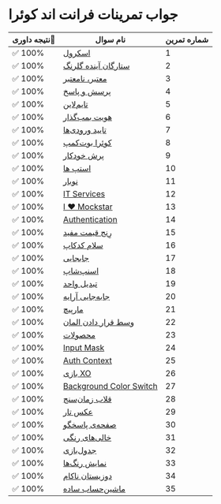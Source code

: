 # جواب تمرینات فرانت اند کوئرا

| نتیجه داوری🎯 | نام سوال                                        | شماره تمرین |
|--------------|-------------------------------------------------|-------------|
| ✅ 100%      | [اسکرول](https://quera.org/problemset/291596)   | 1           |
| ✅ 100%      | [ستارگان آینده گلرنگ](https://quera.org/problemset/265387) | 2 |
| ✅ 100%      | [معتبر، نامعتبر](https://quera.org/problemset/254938) | 3 |
| ✅ 100%      | [پرسش و پاسخ](https://quera.org/problemset/251305) | 4 |
| ✅ 100%      | [تایم‌لاین](https://quera.org/problemset/251303) | 5 |
| ✅ 100%      | [هویت بمب‌گذار](https://quera.org/problemset/236450) | 6 |
| ✅ 100%      | [تایید ورودی‌ها](https://quera.org/problemset/234268) | 7 |
| ✅ 100%      | [کوئرا بوت‌کمپ](https://quera.org/problemset/220651) | 8 |
| ✅ 100%      | [پرش خودکار](https://quera.org/problemset/220649) | 9 |
| ✅ 100%      | [استپ ها](https://quera.org/problemset/183834) | 10 |
| ✅ 100%      | [نوبار](https://quera.org/problemset/182542) | 11 |
| ✅ 100%      | [IT Services](https://quera.org/problemset/182261) | 12 |
| ✅ 100%      | [I ❤ Mockstar](https://quera.org/problemset/182260) | 13 |
| ✅ 100%      | [Authentication](https://quera.org/problemset/182258) | 14 |
| ✅ 100%      | [رِنج قیمت مفید](https://quera.org/problemset/134351) | 15 |
| ✅ 100%      | [سلام کدکاپ](https://quera.org/problemset/132260) | 16 |
| ✅ 100%      | [جابجایی](https://quera.org/problemset/132237) | 17 |
| ✅ 100%      | [اسنپ‌شاپ](https://quera.org/problemset/109570) | 18 |
| ✅ 100%      | [تبدیل واحد](https://quera.org/problemset/109568) | 19 |
| ✅ 100%      | [جابه‌جایی آرایه](https://quera.org/problemset/82519) | 20 |
| ✅ 100%      | [مارپیچ](https://quera.org/problemset/82518) | 21 |
| ✅ 100%      | [وسط قرار دادن المان](https://quera.org/problemset/68275) | 22 |
| ✅ 100%      | [محصولات](https://quera.org/problemset/66548) | 23 |
| ✅ 100%      | [Input Mask](https://quera.org/problemset/66546) | 24 |
| ✅ 100%      | [Auth Context](https://quera.org/problemset/66545) | 25 |
| ✅ 100%      | [بازی XO](https://quera.org/problemset/66544) | 26 |
| ✅ 100%      | [Background Color Switch](https://quera.org/problemset/49606) | 27 |
| ✅ 100%      | [قلاب زمان‌سنج](https://quera.org/problemset/48370) | 28 |
| ✅ 100%      | [عکس تار](https://quera.org/problemset/33488) | 29 |
| ✅ 100%      | [صفحه‌ی پاسخگو](https://quera.org/problemset/33043) | 30 |
| ✅ 100%      | [خالی‌های رنگی](https://quera.org/problemset/21220) | 31 |
| ✅ 100%      | [جدول‌بازی](https://quera.org/problemset/18850) | 32 |
| ✅ 100%      | [نمایش رنگ‌ها](https://quera.org/problemset/15689) | 33 |
| ✅ 100%      | [دوزیستان ناکام](https://quera.org/problemset/15688) | 34 |
| ✅ 100%      | [ماشین‌حساب ساده](https://quera.org/problemset/15683) | 35 |
